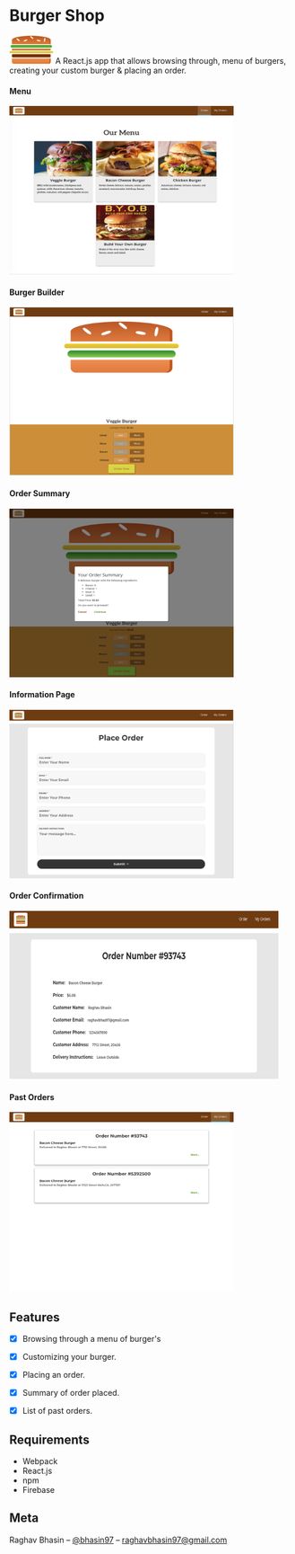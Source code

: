 # Burger Shop

<img src="img/logo.png" width="78" height="50">
A React.js app that allows browsing through, menu of burgers, creating your custom burger & placing an order.



#### Menu
<kbd><img src="img/menu.png" width="400" height="300"></kbd>

#### Burger Builder
<kbd><img src="img/builder.png" width="400" height="300"></kbd>

#### Order Summary
<kbd><img src="img/orderSummary.png" width="400" height="300"></kbd>

#### Information Page
<kbd><img src="img/info.png" width="400" height="300"></kbd>

#### Order Confirmation
<kbd><img src="img/confirmation.png" width="480" height="300"></kbd>

#### Past Orders
<kbd><img src="img/past.png" width="400" height="320"></kbd>

## Features
- [x] Browsing through a menu of burger's
- [x] Customizing your burger.
- [x] Placing an order.
- [x] Summary of order placed.
- [x] List of past orders.


## Requirements

- Webpack
- React.js
- npm
- Firebase



## Meta

Raghav Bhasin – [@bhasin97](https://github.com/raghavbhasin97) – raghavbhasin97@gmail.com



